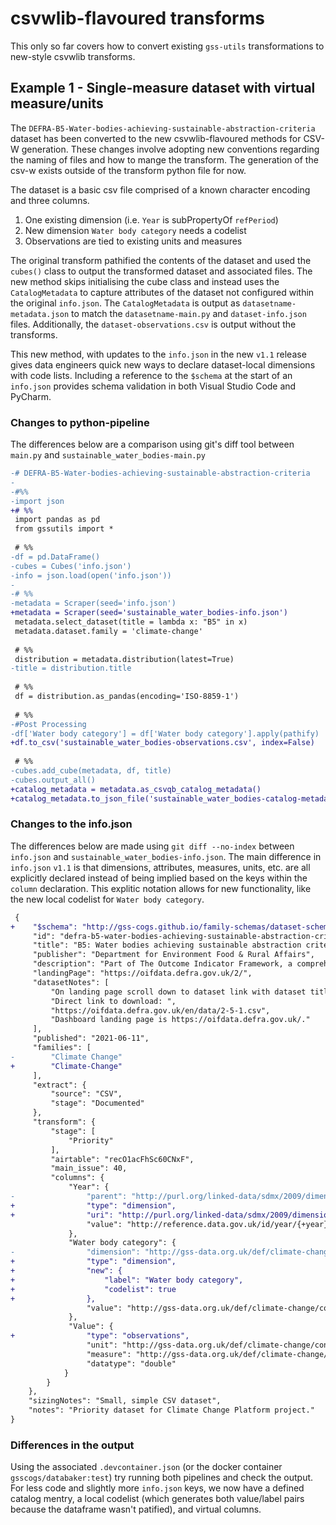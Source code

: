# csvwlib-flavoured transforms
This only so far covers how to convert existing `gss-utils` transformations to new-style csvwlib transforms.

## Example 1 - Single-measure dataset with virtual measure/units
The `DEFRA-B5-Water-bodies-achieving-sustainable-abstraction-criteria` dataset has been converted to the new csvwlib-flavoured methods for CSV-W generation. These changes involve adopting new conventions regarding the naming of files and how to mange the transform. The generation of the csv-w exists outside of the transform python file for now.

The dataset is a basic csv file comprised of a known character encoding and three columns.

1. One existing dimension (i.e. `Year` is subPropertyOf `refPeriod`)
2. New dimension `Water body category` needs a codelist
3. Observations are tied to existing units and measures

The original transform pathified the contents of the dataset and used the `cubes()` class to output the transformed dataset and associated files. The new method skips initialising the cube class and instead uses the `CatalogMetadata` to capture attributes of the dataset not configured within the original `info.json`. The `CatalogMetadata` is output as `datasetname-metadata.json` to match the `datasetname-main.py` and `dataset-info.json` files. Additionally, the `dataset-observations.csv` is output without the transforms.

This new method, with updates to the `info.json` in the new `v1.1` release gives data engineers quick new ways to declare dataset-local dimensions with code lists. Including a reference to the `$schema` at the start of an `info.json` provides schema validation in both Visual Studio Code and PyCharm.

### Changes to python-pipeline
The differences below are a comparison using git's diff tool between `main.py` and `sustainable_water_bodies-main.py`

```diff
-# DEFRA-B5-Water-bodies-achieving-sustainable-abstraction-criteria
-
-#%%
-import json
+# %%
 import pandas as pd
 from gssutils import *
 
 # %%
-df = pd.DataFrame()
-cubes = Cubes('info.json')
-info = json.load(open('info.json'))
-
-# %%
-metadata = Scraper(seed='info.json')
+metadata = Scraper(seed='sustainable_water_bodies-info.json')
 metadata.select_dataset(title = lambda x: "B5" in x)
 metadata.dataset.family = 'climate-change'
 
 # %%
 distribution = metadata.distribution(latest=True)
-title = distribution.title
 
 # %%
 df = distribution.as_pandas(encoding='ISO-8859-1')
 
 # %%
-#Post Processing 
-df['Water body category'] = df['Water body category'].apply(pathify)
+df.to_csv('sustainable_water_bodies-observations.csv', index=False)
 
 # %%
-cubes.add_cube(metadata, df, title)
-cubes.output_all()
+catalog_metadata = metadata.as_csvqb_catalog_metadata()
+catalog_metadata.to_json_file('sustainable_water_bodies-catalog-metadata.json')
```

### Changes to the info.json
The differences below are made using `git diff --no-index` between `info.json` and `sustainable_water_bodies-info.json`. The main difference in `info.json` `v1.1` is that dimensions, attributes, measures, units, etc. are all explicitly declared instead of being implied based on the keys within the `column` declaration. This explitic notation allows for new functionality, like the new local codelist for `Water body category`.
```diff
 {
+    "$schema": "http://gss-cogs.github.io/family-schemas/dataset-schema-1.1.0.json",
     "id": "defra-b5-water-bodies-achieving-sustainable-abstraction-criteria",
     "title": "B5: Water bodies achieving sustainable abstraction criteria",
     "publisher": "Department for Environment Food & Rural Affairs",
     "description": "Part of The Outcome Indicator Framework, a comprehensive set of indicators describing  environmental change that relates to the 10 goals within the 25 Year Environment Plan. The framework contains 66  indicators, arranged into 10 broad themes. The indicators are extensive; they cover natural capital assets (for  example, land, freshwater, air and seas) and together they show the condition of these assets, the pressures  acting upon them and the provision of services or benefits they provide.",
     "landingPage": "https://oifdata.defra.gov.uk/2/",
     "datasetNotes": [
         "On landing page scroll down to dataset link with dataset title.",
         "Direct link to download: ",
         "https://oifdata.defra.gov.uk/en/data/2-5-1.csv",
         "Dashboard landing page is https://oifdata.defra.gov.uk/."
     ],
     "published": "2021-06-11",
     "families": [
-        "Climate Change"
+        "Climate-Change"
     ],
     "extract": {
         "source": "CSV",
         "stage": "Documented"
     },
     "transform": {
         "stage": [
             "Priority"
         ],
         "airtable": "recO1acFhSc60CNxF",
         "main_issue": 40,
         "columns": {
             "Year": {
-                "parent": "http://purl.org/linked-data/sdmx/2009/dimension#refPeriod",
+                "type": "dimension",
+                "uri": "http://purl.org/linked-data/sdmx/2009/dimension#refPeriod",
                 "value": "http://reference.data.gov.uk/id/year/{+year}"
             },
             "Water body category": {
-                "dimension": "http://gss-data.org.uk/def/climate-change/property/dimension/water-body-category",
+                "type": "dimension",
+                "new": {
+                    "label": "Water body category",
+                    "codelist": true
+                },
                 "value": "http://gss-data.org.uk/def/climate-change/concept/water-body-category/{water_body_category}"
             },
             "Value": {
+                "type": "observations",
                 "unit": "http://gss-data.org.uk/def/climate-change/concept/measurement-unit/percentage-change",
                 "measure": "http://gss-data.org.uk/def/climate-change/measure/surface-ground-water-bodies",
                 "datatype": "double"
            }
        }
    },
    "sizingNotes": "Small, simple CSV dataset",
    "notes": "Priority dataset for Climate Change Platform project."
}
```

### Differences in the output
Using the associated `.devcontainer.json` (or the docker container `gsscogs/databaker:test`) try running both pipelines and check the output. For less code and slightly more `info.json` keys, we now have a defined catalog mentry, a local codelist (which generates both value/label pairs because the dataframe wasn't patified), and virtual columns.